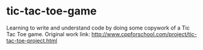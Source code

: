 # tic-tac-toe-game

Learning to write and understand code by doing some copywork of a Tic Tac Toe game.
Original work link: http://www.cppforschool.com/project/tic-tac-toe-project.html
